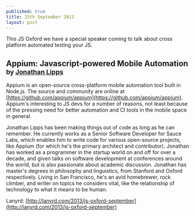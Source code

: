 ```yaml
---
published: true
title: 25th September 2013
layout: post
---
```


This JS Oxford we have a special speaker coming to talk about cross platform automated testing your JS.

## Appium: Javascript-powered Mobile Automation <small>by <a href="http://www.jonathanlipps.com/">Jonathan Lipps</a></small>

Appium is an open-source cross-platform mobile automation tool built in Node.js. The source and community are online at [https://github.com/appium/appium](https://github.com/appium/appium). Appium's interesting to JS devs for a number of reasons, not least because of the pressing need for better automation and CI tools in the mobile space in general.

Jonathan Lipps has been making things out of code as long as he can remember.  He currently works as a Senior Software Developer for Sauce Labs, which enables him to write code for various open-source projects, like Appium (for which he's the primary architect and contributor). Jonathan has worked as a programmer in the startup world on and off for over a decade, and given talks on software development at conferences around the world, but is also passionate about academic discussion. Jonathan has master's degrees in philosophy and linguistics, from Stanford and Oxford respectively. Living in San Francisco, he's an avid homebrewer, rock climber, and writer on topics he considers vital, like the relationship of technology to what it means to be human.

Lanyrd: [http://lanyrd.com/2013/js-oxford-september](http://lanyrd.com/2013/js-oxford-september)

